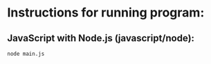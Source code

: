# Instructions for running program:

## JavaScript with Node.js (javascript/node):
```
node main.js
```
